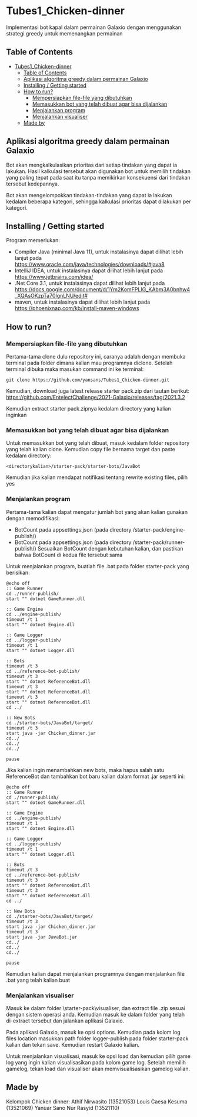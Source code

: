 # Tubes1_Chicken-dinner

Implementasi bot kapal dalam permainan Galaxio dengan menggunakan strategi greedy untuk memenangkan permainan

## Table of Contents

- [Tubes1\_Chicken-dinner](#tubes1_chicken-dinner)
  - [Table of Contents](#table-of-contents)
  - [Aplikasi algoritma greedy dalam permainan Galaxio](#aplikasi-algoritma-greedy-dalam-permainan-galaxio)
  - [Installing / Getting started](#installing--getting-started)
  - [How to run?](#how-to-run)
    - [Mempersiapkan file-file yang dibutuhkan](#mempersiapkan-file-file-yang-dibutuhkan)
    - [Memasukkan bot yang telah dibuat agar bisa dijalankan](#memasukkan-bot-yang-telah-dibuat-agar-bisa-dijalankan)
    - [Menjalankan program](#menjalankan-program)
    - [Menjalankan visualiser](#menjalankan-visualiser)
  - [Made by](#made-by)

## Aplikasi algoritma greedy dalam permainan Galaxio

Bot akan mengkalkulasikan prioritas dari setiap tindakan yang dapat ia lakukan. Hasil kalkulasi tersebut akan digunakan bot untuk memilih tindakan yang paling tepat pada saat itu tanpa memikirkan konsekuensi dari tindakan tersebut kedepannya.

Bot akan mengelompokkan tindakan-tindakan yang dapat ia lakukan kedalam beberapa kategori, sehingga kalkulasi prioritas dapat dilakukan per kategori.

## Installing / Getting started

Program memerlukan:

- Compiler Java (minimal Java 11), untuk instalasinya dapat dilihat lebih lanjut pada https://www.oracle.com/java/technologies/downloads/#java8
- IntelIiJ IDEA, untuk instalasinya dapat dilihat lebih lanjut pada https://www.jetbrains.com/idea/
- .Net Core 3.1, untuk instalasinya dapat dilihat lebih lanjut pada https://docs.google.com/document/d/1Ym2KomFPLIG_KAbm3A0bnhw4_XQAsOKzpTa70IgnLNU/edit#
- maven, untuk instalasinya dapat dilihat lebih lanjut pada https://phoenixnap.com/kb/install-maven-windows

## How to run?

### Mempersiapkan file-file yang dibutuhkan

Pertama-tama clone dulu repository ini, caranya adalah dengan membuka terminal pada folder dimana kalian mau programnya diclone. Setelah terminal dibuka maka masukan command ini ke terminal:

```shell
git clone https://github.com/yansans/Tubes1_Chicken-dinner.git
```

Kemudian, download juga latest release starter pack.zip dari tautan berikut:
https://github.com/EntelectChallenge/2021-Galaxio/releases/tag/2021.3.2

Kemudian extract starter pack.zipnya kedalam directory yang kalian inginkan

### Memasukkan bot yang telah dibuat agar bisa dijalankan

Untuk memasukkan bot yang telah dibuat, masuk kedalam folder repository yang telah kalian clone. Kemudian copy file bernama target dan paste kedalam directory:

```shell
<directorykalian>/starter-pack/starter-bots/JavaBot
```

Kemudian jika kalian mendapat notifikasi tentang rewrite existing files, pilih yes

### Menjalankan program

Pertama-tama kalian dapat mengatur jumlah bot yang akan kalian gunakan dengan memodifikasi:

- BotCount pada appsettings.json (pada directory /starter-pack/engine-publish/)
- BotCount pada appsettings.json (pada directory /starter-pack/runner-publish/)
Sesuaikan BotCount dengan kebutuhan kalian, dan pastikan bahwa BotCount di kedua file tersebut sama

Untuk menjalankan program, buatlah file .bat pada folder starter-pack yang berisikan:

```shell
@echo off
:: Game Runner
cd ./runner-publish/
start "" dotnet GameRunner.dll

:: Game Engine
cd ../engine-publish/
timeout /t 1
start "" dotnet Engine.dll

:: Game Logger
cd ../logger-publish/
timeout /t 1
start "" dotnet Logger.dll

:: Bots
timeout /t 3
cd ../reference-bot-publish/
timeout /t 3
start "" dotnet ReferenceBot.dll
timeout /t 3
start "" dotnet ReferenceBot.dll
timeout /t 3
start "" dotnet ReferenceBot.dll
cd ../

:: New Bots
cd ./starter-bots/JavaBot/target/
timeout /t 3
start java -jar Chicken_dinner.jar
cd../
cd../
cd../

pause
```

Jika kalian ingin menambahkan new bots, maka hapus salah satu ReferenceBot dan tambahkan bot baru kalian dalam format .jar seperti ini:

```shell
@echo off
:: Game Runner
cd ./runner-publish/
start "" dotnet GameRunner.dll

:: Game Engine
cd ../engine-publish/
timeout /t 1
start "" dotnet Engine.dll

:: Game Logger
cd ../logger-publish/
timeout /t 1
start "" dotnet Logger.dll

:: Bots
timeout /t 3
cd ../reference-bot-publish/
timeout /t 3
start "" dotnet ReferenceBot.dll
timeout /t 3
start "" dotnet ReferenceBot.dll
cd ../

:: New Bots
cd ./starter-bots/JavaBot/target/
timeout /t 3
start java -jar Chicken_dinner.jar
timeout /t 3
start java -jar JavaBot.jar
cd../
cd../
cd../

pause
```

Kemudian kalian dapat menjalankan programnya dengan menjalankan file .bat yang telah kalian buat

### Menjalankan visualiser

Masuk ke dalam folder \starter-pack\visualiser\, dan extract file .zip sesuai dengan sistem operasi anda. Kemudian masuk ke dalam folder yang telah di-extract tersebut dan jalankan aplikasi Galaxio.

Pada aplikasi Galaxio, masuk ke opsi options. Kemudian pada kolom log files location masukkan path folder logger-publish pada folder starter-pack kalian dan tekan save. Kemudian restart Galaxio kalian.

Untuk menjalankan visualisasi, masuk ke opsi load dan kemudian pilih game log yang ingin kalian visualisasikan pada kolom game log. Setelah memilih gamelog, tekan load dan visualiser akan memvisualisasikan gamelog kalian.

## Made by

Kelompok Chicken dinner:
Athif Nirwasito         (13521053)
Louis Caesa Kesuma      (13521069)
Yanuar Sano Nur Rasyid  (13521110)

